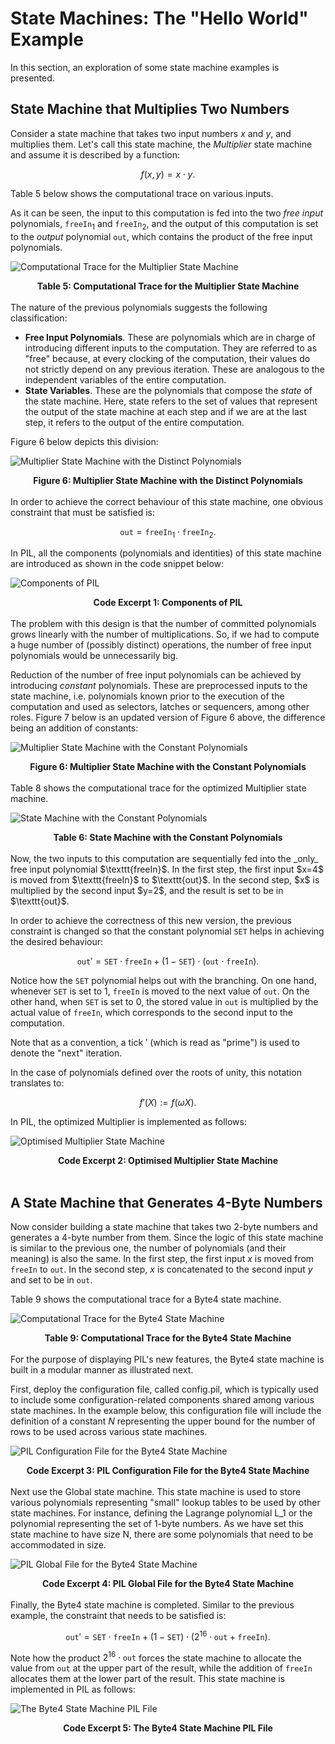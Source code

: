 # State Machines: The "Hello World" Example

In this section, an exploration of some state machine examples is presented.

## State Machine that Multiplies Two Numbers

Consider a state machine that takes two input numbers $x$ and $y$, and multiplies them. Let's call this state machine, the _Multiplier_ state machine and assume it is described by a function:

$$
f(x,y) = x \cdot y.
$$

Table 5 below shows the computational trace on various inputs.

As it can be seen, the input to this computation is fed into the two _free input_ polynomials, $\texttt{freeIn}_1$ and $\texttt{freeIn}_2$, and the output of this computation is set to the _output_ polynomial $\texttt{out}$, which contains the product of the free input polynomials.

![Computational Trace for the Multiplier State Machine](figures/fig5-tbl-mltpl-sm.png)

<div align="center"><b> Table 5: Computational Trace for the Multiplier State Machine </b></div>
<br>
The nature of the previous polynomials suggests the following classification:

- $\textbf{Free Input Polynomials}$. These are polynomials which are in charge of introducing different inputs to the computation. They are referred to as "free" because, at every clocking of the computation, their values do not strictly depend on any previous iteration. These are analogous to the independent variables of the entire computation.
- $\textbf{State Variables}$. These are the polynomials that compose the _state_ of the state machine. Here, state refers to the set of values that represent the output of the state machine at each step and if we are at the last step, it refers to the output of the entire computation.

Figure 6 below depicts this division:

![Multiplier State Machine with the Distinct Polynomials](figures/fig6-dstnct-pols-mltpl-sm.png)

<div align="center"><b> Figure 6: Multiplier State Machine with the Distinct Polynomials </b></div>
<br>
In order to achieve the correct behaviour of this state machine, one obvious constraint that must be satisfied is:

$$
\texttt{out} = \texttt{freeIn}_1 \cdot \texttt{freeIn}_2.
$$

In PIL, all the components (polynomials and identities) of this state machine are introduced as shown in the code snippet below:

![Components of PIL](figures/fig7-cd-exrpt-1.png)

<div align="center"><b> Code Excerpt 1: Components of PIL </b></div>
<br>
The problem with this design is that the number of committed polynomials grows linearly with the number of multiplications. So, if we had to compute a huge number of (possibly distinct) operations, the number of free input polynomials would be unnecessarily big.

Reduction of the number of free input polynomials can be achieved by introducing _constant_ polynomials. These are preprocessed inputs to the state machine, i.e. polynomials known prior to the execution of the computation and used as selectors, latches or sequencers, among other roles. Figure 7 below is an updated version of Figure 6 above, the difference being an addition of constants:

![Multiplier State Machine with the Constant Polynomials](figures/fig8-cnstnt-pols-mltpl-sm.png)

<div align="center"><b> Figure 6: Multiplier State Machine with the Constant Polynomials </b></div>
<br>
Table 8 shows the computational trace for the optimized Multiplier state machine.

![State Machine with the Constant Polynomials](figures/fig8-tbl-stp-mltpl-sm.png)

<div align="center"><b> Table 6: State Machine with the Constant Polynomials </b></div>
<br>
Now, the two inputs to this computation are sequentially fed into the _only_ free input polynomial $\texttt{freeIn}$. In the first step, the first input $x=4$ is moved from $\texttt{freeIn}$ to $\texttt{out}$. In the second step, $x$ is multiplied by the second input $y=2$, and the result is set to be in $\texttt{out}$.

In order to achieve the correctness of this new version, the previous constraint is changed so that the constant polynomial $\texttt{SET}$ helps in achieving the desired behaviour:

$$
\texttt{out}' = \texttt{SET} \cdot \texttt{freeIn} + (1 - \texttt{SET}) \cdot (\texttt{out} \cdot \texttt{freeIn}).
$$

Notice how the $\texttt{SET}$ polynomial helps out with the branching. On one hand, whenever $\texttt{SET}$ is set to $1$, $\texttt{freeIn}$ is moved to the next value of $\texttt{out}$. On the other hand, when $\texttt{SET}$ is set to $0$, the stored value in $\texttt{out}$ is multiplied by the actual value of $\texttt{freeIn}$, which corresponds to the second input to the computation.

Note that as a convention, a tick $'$ (which is read as "prime") is used to denote the "next" iteration.

In the case of polynomials defined over the roots of unity, this notation translates to:

$$
f'(X) := f(\omega X).
$$

In PIL, the optimized Multiplier is implemented as follows:

![Optimised Multiplier State Machine](figures/fig8cd-optmsd-mltpl-sm.png)

<div align="center"><b> Code Excerpt 2: Optimised Multiplier State Machine </b></div>
<br>

## A State Machine that Generates 4-Byte Numbers

Now consider building a state machine that takes two 2-byte numbers and generates a 4-byte number from them. Since the logic of this state machine is similar to the previous one, the number of polynomials (and their meaning) is also the same. In the first step, the first input $x$ is moved from $\texttt{freeIn}$ to $\texttt{out}$. In the second step, $x$ is concatenated to the second input $y$ and set to be in $\texttt{out}$.

Table 9 shows the computational trace for a Byte4 state machine.

![Computational Trace for the Byte4 State Machine](figures/fig9-cmpt-trc-byte-sm.png)

<div align="center"><b> Table 9: Computational Trace for the Byte4 State Machine </b></div>
<br>
For the purpose of displaying PIL's new features, the Byte4 state machine is built in a modular manner as illustrated next.

First, deploy the configuration file, called config.pil, which is typically used to include some configuration-related components shared among various state machines. In the example below, this configuration file will include the definition of a constant $N$ representing the upper bound for the number of rows to be used across various state machines.

![PIL Configuration File for the Byte4 State Machine](figures/fig10cd-pil-config-byte-sm.png)

<div align="center"><b> Code Excerpt 3: PIL Configuration File for the Byte4 State Machine </b></div>
<br>
Next use the Global state machine. This state machine is used to store various polynomials representing "small" lookup tables to be used by other state machines. For instance, defining the Lagrange polynomial L_1 or the polynomial representing the set of 1-byte numbers. As we have set this state machine to have size N, there are some polynomials that need to be accommodated in size.

![PIL Global File for the Byte4 State Machine](figures/fig11-pil-glbl-byte-sm.png)

<div align="center"><b> Code Excerpt 4: PIL Global File for the Byte4 State Machine </b></div>
<br>
Finally, the Byte4 state machine is completed. Similar to the previous example, the constraint that needs to be satisfied is:

$$
\texttt{out}' = \texttt{SET} \cdot \texttt{freeIn} + (1 - \texttt{SET}) \cdot (2^{16} \cdot \texttt{out} + \texttt{freeIn}).
$$

Note how the product $2^{16} \cdot \texttt{out}$ forces the state machine to allocate the value from $\texttt{out}$ at the upper part of the result, while the addition of $\texttt{freeIn}$ allocates them at the lower part of the result.
This state machine is implemented in PIL as follows:

![The Byte4 State Machine PIL File](figures/fig12-pil-code-byte-sm.png)

<div align="center"><b> Code Excerpt 5: The Byte4 State Machine PIL File </b></div>
